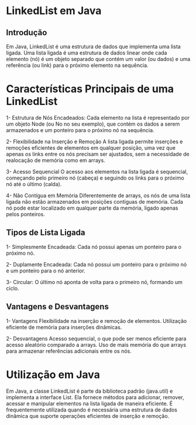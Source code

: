 # LinkedList em Java

## Introdução
Em Java, LinkedList é uma estrutura de dados que implementa uma lista ligada. Uma lista ligada é uma estrutura de dados linear onde cada elemento (nó) é um objeto separado que contém um valor (ou dados) e uma referência (ou link) para o próximo elemento na sequência.

# Características Principais de uma LinkedList
1- Estrutura de Nós Encadeados:
Cada elemento na lista é representado por um objeto Node (ou No no seu exemplo), que contém os dados a serem armazenados e um ponteiro para o próximo nó na sequência.

2- Flexibilidade na Inserção e Remoção
A lista ligada permite inserções e remoções eficientes de elementos em qualquer posição, uma vez que apenas os links entre os nós precisam ser ajustados, sem a necessidade de realocação de memória como em arrays.

3- Acesso Sequencial
O acesso aos elementos na lista ligada é sequencial, começando pelo primeiro nó (cabeça) e seguindo os links para o próximo nó até o último (calda).

4- Não Contígua em Memória
Diferentemente de arrays, os nós de uma lista ligada não estão armazenados em posições contíguas de memória. Cada nó pode estar localizado em qualquer parte da memória, ligado apenas pelos ponteiros.

## Tipos de Lista Ligada

1- Simplesmente Encadeada: Cada nó possui apenas um ponteiro para o próximo nó.

2- Duplamente Encadeada: Cada nó possui um ponteiro para o próximo nó e um ponteiro para o nó anterior.

3- Circular: O último nó aponta de volta para o primeiro nó, formando um ciclo.

## Vantagens e Desvantagens

1- Vantagens
Flexibilidade na inserção e remoção de elementos.
Utilização eficiente de memória para inserções dinâmicas.

2-  Desvantagens
Acesso sequencial, o que pode ser menos eficiente para acesso aleatório comparado a arrays.
Uso de mais memória do que arrays para armazenar referências adicionais entre os nós.

# Utilização em Java
Em Java, a classe LinkedList é parte da biblioteca padrão (java.util) e implementa a interface List. Ela fornece métodos para adicionar, remover, acessar e manipular elementos na lista ligada de maneira eficiente. É frequentemente utilizada quando é necessária uma estrutura de dados dinâmica que suporte operações eficientes de inserção e remoção.
